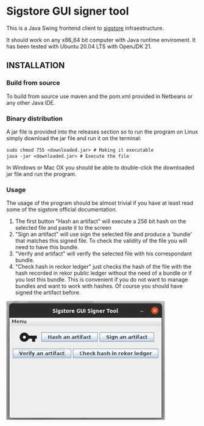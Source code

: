# Sigstore GUI signer tool
This is a Java Swing frontend client to [sigstore](https://docs.sigstore.dev/) infraestructure.


It should work on any x86_64 bit computer with Java runtime enviroment. It has been tested with Ubuntu 20.04 LTS with OpenJDK 21.

## INSTALLATION

### Build from source
To build from source use maven and the pom.xml provided in Netbeans or any other Java IDE.

### Binary distribution
A jar file is provided into the releases section so to run the program on Linux simply download the jar file and run it on the terminal:

```
sudo chmod 755 <downloaded.jar> # Making it executable
java -jar <downloaded.jar> # Execute the file
```
In Windows or Mac OX you should be able to double-click the downloaded jar file and run the program.


### Usage
The usage of the program should be almost trivial if you have at least read some of the sigstore official documentation.

1. The first button "Hash an artifact" will execute a 256 bit hash on the selected file and paste it to the screen
2. "Sign an artifact" will use sign the selected file and produce a 'bundle' that matches  this signed file. To check the validity
   of the file you will need to have this bundle.
3. "Verify and artifact" will verify the selected file with his correspondant bundle.
4. "Check hash in reckor ledger" just checks the hash of the file with the hash recorded in rekor public ledger without the need of a bundle
   or if you lost this bundle. This is convenient if you do not want to manage bundles and want to work with hashes.
   Of course you should have signed the artifact before.

![image](gui-interface.png)
